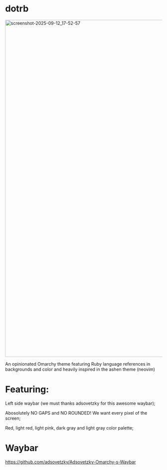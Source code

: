 # dotrb

<img width="1921" height="1081" alt="screenshot-2025-09-12_17-52-57" src="https://github.com/user-attachments/assets/6550c376-2f56-4f08-b35f-782707828ef7" />

An opinionated Omarchy theme featuring Ruby language references in backgrounds and color and heavily inspired in the ashen theme (neovim)

# Featuring:
Left side waybar (we must thanks adsovetzky for this awesome waybar);

Abosolutely NO GAPS and NO ROUNDED! We want every pixel of the screen;

Red, light red, light pink, dark gray and light gray color palette;

# Waybar

https://github.com/adsovetzky/Adsovetzky-Omarchy-s-Waybar
